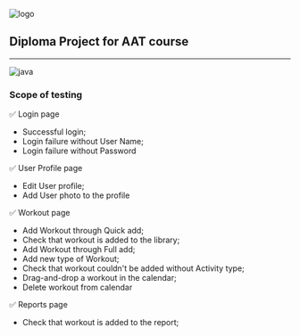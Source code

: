 <img align = "right">![logo](https://log.finalsurge.com/img/branded/finalsurge.png)<img>
## **Diploma Project for AAT course**            
___

![java](https://img.shields.io/badge/java-v.%2011.0.10-green)

### Scope of testing



:white_check_mark: Login page 

+ Successful login;
+ Login failure without User Name;
+ Login failure without Password

:white_check_mark: User Profile page
+ Edit User profile;
+ Add User photo to the profile

:white_check_mark: Workout page
+ Add Workout through Quick add;
+ Check that workout is added to the library;
+ Add Workout through Full add;
+ Add new type of Workout;
+ Check that workout couldn't be added without Activity type;
+ Drag-and-drop a workout in the calendar;
+ Delete workout from calendar

:white_check_mark: Reports page
+ Check that workout is added to the report;



